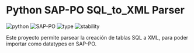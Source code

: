 # Python SAP-PO SQL_to_XML Parser
![python](https://img.shields.io/badge/python-v2.7-brightgreen) ![SAP-PO](https://img.shields.io/badge/SAP--PO-v7.5-brightgreen) ![type](https://img.shields.io/badge/type-parser-blue) ![stability](https://img.shields.io/badge/stablility-ok-green)

Este proyecto permite parsear la creación de tablas SQL a XML, para poder importar como datatypes en SAP-PO.
